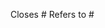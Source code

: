 <!-- Templates can help to communicate effectively: feel free to discard partly or entirely -->
<!-- Link this request to an open issue. Choose between: -->
Closes #
Refers to #
<!-- More info: https://docs.github.com/en/issues/tracking-your-work-with-issues/linking-a-pull-request-to-an-issue -->
